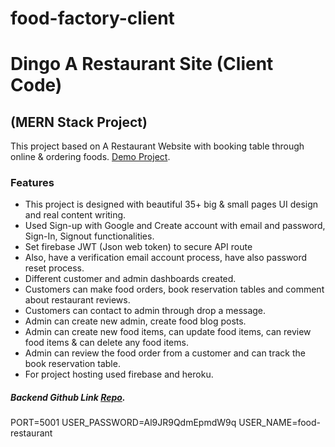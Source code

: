 # food-factory-client

# Dingo A Restaurant Site (Client Code)

## (MERN Stack Project)

This project based on A Restaurant Website with booking table through online & ordering foods. [Demo Project](https://dingo-restaurant-rg.web.app/).

### Features

- This project is designed with beautiful 35+ big & small pages UI design and real content writing.
- Used Sign-up with Google and Create account with email and password, Sign-In, Signout functionalities.
- Set firebase JWT (Json web token) to secure API route
- Also, have a verification email account process, have also password reset process.
- Different customer and admin dashboards created.
- Customers can make food orders, book reservation tables and comment about restaurant reviews.
- Customers can contact to admin through drop a message.
- Admin can create new admin, create food blog posts.
- Admin can create new food items, can update food items, can review food items & can delete any food items.
- Admin can review the food order from a customer and can track the book reservation table.
- For project hosting used firebase and heroku.

##### Backend Github Link [Repo](https://github.com/RahulGhosh305/dingo-restaurant-server).




 PORT=5001
USER_PASSWORD=Al9JR9QdmEpmdW9q
USER_NAME=food-restaurant
